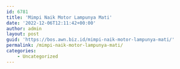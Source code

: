 ```yaml
---
id: 6781
title: 'Mimpi Naik Motor Lampunya Mati'
date: '2022-12-06T12:11:42+00:00'
author: admin
layout: post
guid: 'https://bos.awn.biz.id/mimpi-naik-motor-lampunya-mati/'
permalink: /mimpi-naik-motor-lampunya-mati/
categories:
    - Uncategorized
---
```


